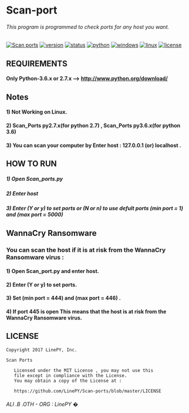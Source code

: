 # Scan-port
###### This program is programmed to check ports for any host you want.

[![Scan ports](https://img.shields.io/badge/build-passing-brightgreen.svg)]()
[![version](https://img.shields.io/badge/version-1.1.5-green.svg)]()
[![status](https://img.shields.io/badge/status-stable-brightgreen.svg)]()
[![python](https://img.shields.io/badge/python-2.7.x%20,%203.6.x-blue.svg)](http://www.python.org/download/)
[![windows](https://img.shields.io/badge/windows-tested-brightgreen.svg)]()
[![linux](https://img.shields.io/badge/linux-Not%20woking-lightgrey.svg)]()
[![license](https://img.shields.io/npm/l/express.svg)](https://github.com/LinePY/Scan-ports/blob/master/LICENSE)

## REQUIREMENTS
#### Only Python-3.6.x or 2.7.x --> http://www.python.org/download/

## Notes
#### 1) Not Working on Linux.
#### 2) Scan_Ports py2.7.x(for python 2.7) , Scan_Ports py3.6.x(for python 3.6)
#### 3) You can scan your computer by Enter host : 127.0.0.1 (or) localhost .

## HOW TO RUN 

##### 1) Open Scan_ports.py
##### 2) Enter host
##### 3) Enter (Y or y) to set ports or (N or n) to use defult ports (min port = 1) and (max port = 5000)

## WannaCry Ransomware
### You can scan the host if it is at risk from the WannaCry Ransomware virus :
#### 1) Open Scan_port.py and enter host.
#### 2) Enter (Y or y) to set ports.
#### 3) Set (min port = 444) and (max port = 446) .
#### 4) If port 445 is open This means that the host is at risk from the WannaCry Ransomware virus.

## LICENSE
```
Copyright 2017 LinePY, Inc.

Scan Ports

   Licensed under the MIT License , you may not use this
   file except in compliance with the License.
   You may obtain a copy of the License at :

   https://github.com/LinePY/Scan-ports/blob/master/LICENSE
```
###### ALI .B .OTH - ORG : LinePY �
